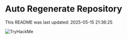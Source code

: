 # Auto Regenerate Repository

This README was last updated: 2025-05-15 21:36:25

 ![TryHackMe](https://tryhackme.com/badge/533634)